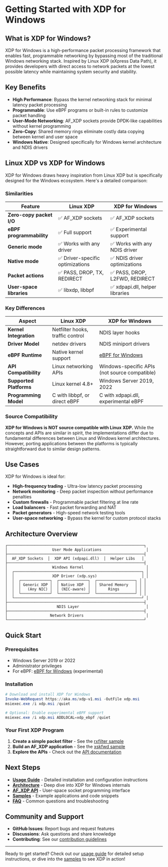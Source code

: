 # Getting Started with XDP for Windows

## What is XDP for Windows?

XDP for Windows is a high-performance packet processing framework that enables fast, programmable networking by bypassing most of the traditional Windows networking stack. Inspired by Linux XDP (eXpress Data Path), it provides developers with direct access to network packets at the lowest possible latency while maintaining system security and stability.

## Key Benefits

- **High Performance**: Bypass the kernel networking stack for minimal latency packet processing
- **Programmable**: Use eBPF programs or built-in rules to customize packet handling
- **User-Mode Networking**: AF_XDP sockets provide DPDK-like capabilities without kernel programming
- **Zero-Copy**: Shared memory rings eliminate costly data copying between kernel and user space
- **Windows Native**: Designed specifically for Windows kernel architecture and NDIS drivers

## Linux XDP vs XDP for Windows

XDP for Windows draws heavy inspiration from Linux XDP but is specifically designed for the Windows ecosystem. Here's a detailed comparison:

### Similarities
| Feature | Linux XDP | XDP for Windows |
|---------|-----------|-----------------|
| **Zero-copy packet I/O** | ✅ AF_XDP sockets | ✅ AF_XDP sockets |
| **eBPF programmability** | ✅ Full support | ✅ Experimental support |
| **Generic mode** | ✅ Works with any driver | ✅ Works with any NDIS driver |
| **Native mode** | ✅ Driver-specific optimizations | ✅ NDIS driver optimizations |
| **Packet actions** | ✅ PASS, DROP, TX, REDIRECT | ✅ PASS, DROP, L2FWD, REDIRECT |
| **User-space libraries** | ✅ libxdp, libbpf | ✅ xdpapi.dll, helper libraries |

### Key Differences
| Aspect | Linux XDP | XDP for Windows |
|--------|-----------|-----------------|
| **Kernel Integration** | Netfilter hooks, traffic control | NDIS layer hooks |
| **Driver Model** | netdev drivers | NDIS miniport drivers |
| **eBPF Runtime** | Native kernel support | [eBPF for Windows](https://github.com/microsoft/ebpf-for-windows) |
| **API Compatibility** | Linux networking APIs | Windows-specific APIs (not source compatible) |
| **Supported Platforms** | Linux kernel 4.8+ | Windows Server 2019, 2022 |
| **Programming Model** | C with libbpf, or direct eBPF | C with xdpapi.dll, experimental eBPF |

### Source Compatibility
**XDP for Windows is NOT source compatible with Linux XDP.** While the concepts and APIs are similar in spirit, the implementations differ due to fundamental differences between Linux and Windows kernel architectures. However, porting applications between the platforms is typically straightforward due to similar design patterns.

## Use Cases

XDP for Windows is ideal for:

- **High-frequency trading** - Ultra-low latency packet processing
- **Network monitoring** - Deep packet inspection without performance penalties  
- **Custom firewalls** - Programmable packet filtering at line rate
- **Load balancers** - Fast packet forwarding and NAT
- **Packet generators** - High-speed network testing tools
- **User-space networking** - Bypass the kernel for custom protocol stacks

## Architecture Overview

```
┌─────────────────────────────────────────────────────────────┐
│                    User Mode Applications                    │
├─────────────────────────────────────────────────────────────┤
│  AF_XDP Sockets  │  XDP API (xdpapi.dll)  │  Helper Libs   │
├─────────────────────────────────────────────────────────────┤
│                    Windows Kernel                            │
│  ┌─────────────────────────────────────────────────────────┐ │
│  │                 XDP Driver (xdp.sys)                    │ │
│  │  ┌─────────────┐  ┌─────────────┐  ┌─────────────────┐ │ │
│  │  │ Generic XDP │  │ Native XDP  │  │ Shared Memory   │ │ │
│  │  │   (Any NIC) │  │ (NIC-aware) │  │     Rings       │ │ │
│  │  └─────────────┘  └─────────────┘  └─────────────────┘ │ │
│  └─────────────────────────────────────────────────────────┘ │
├─────────────────────────────────────────────────────────────┤
│                      NDIS Layer                              │
├─────────────────────────────────────────────────────────────┤
│                   Network Drivers                            │
└─────────────────────────────────────────────────────────────┘
```

## Quick Start

### Prerequisites
- Windows Server 2019 or 2022
- Administrator privileges
- For eBPF: [eBPF for Windows](https://github.com/microsoft/ebpf-for-windows) (experimental)

### Installation
```powershell
# Download and install XDP for Windows
Invoke-WebRequest https://aka.ms/xdp-v1.msi -OutFile xdp.msi
msiexec.exe /i xdp.msi /quiet

# Optional: Enable experimental eBPF support
msiexec.exe /i xdp.msi ADDLOCAL=xdp_ebpf /quiet
```

### Your First XDP Program
1. **Create a simple packet filter** - See the [rxfilter sample](../samples/rxfilter/)
2. **Build an AF_XDP application** - See the [xskfwd sample](../samples/xskfwd/)
3. **Explore the APIs** - Check out the [API documentation](./api/)

## Next Steps

- **[Usage Guide](./usage.md)** - Detailed installation and configuration instructions
- **[Architecture](./architecture.md)** - Deep dive into XDP for Windows internals
- **[AF_XDP API](./afxdp.md)** - User-space socket programming interface
- **[Samples](../samples/)** - Example applications and code snippets
- **[FAQ](./faq.md)** - Common questions and troubleshooting

## Community and Support

- **GitHub Issues**: Report bugs and request features
- **Discussions**: Ask questions and share knowledge
- **Contributing**: See our [contribution guidelines](../readme.md#contributing)

---

Ready to get started? Check out our [usage guide](./usage.md) for detailed setup instructions, or dive into the [samples](../samples/) to see XDP in action!